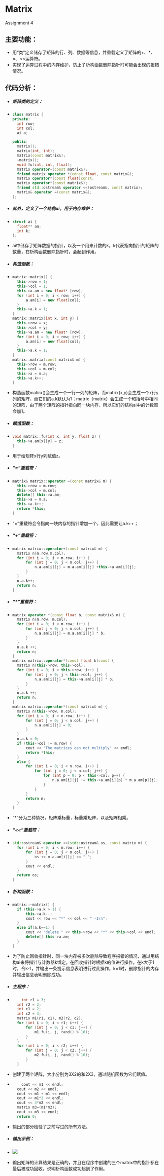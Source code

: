 # Matrix

Assignment 4



## 主要功能：

* 用“类”定义储存了矩阵的行、列、数据等信息，并重载定义了矩阵的+、*、=、<<运算符。
* 实现了运算过程中的内存维护，防止了析构函数删除指针时可能会出现的报错情况。



## 代码分析：

* ##### 矩阵类的定义：

* ```C++
  class matrix {
  private:
  	int row;
  	int col;
  	ai a;
  
  public:
  	matrix();
  	matrix(int, int);
  	matrix(const matrix&);
  	~matrix();
  	void fu(int, int, float);
  	matrix operator+(const matrix&);
  	friend matrix operator *(const float, const matrix&);
  	matrix operator*(const float)const;
  	matrix operator*(const matrix&);
  	friend std::ostream& operator <<(ostream&, const matrix);
  	matrix& operator =(const matrix&);
  };
  ```

* ##### 此外，定义了一个结构ai，用于内存维护：

* ```C++
  struct ai {
  	float** am;
  	int k;
  };
  ```

* ai中储存了矩阵数据的指针，以及一个用来计数的k，k代表指向指针的矩阵的数量，在析构函数删除指针时，会起到作用。

* ##### 构造函数：

* ```c++
  matrix::matrix() {
  	this->row = 1;
  	this->col = 1;
  	this->a.am = new float* [row];
  	for (int i = 0; i < row; i++) {
  		a.am[i] = new float[col];
  	}
  	this->a.k = 1;
  }
  matrix::matrix(int x, int y) {
  	this->row = x;
  	this->col = y;
  	this->a.am = new float* [row];
  	for (int i = 0; i < row; i++) {
  		a.am[i] = new float[col];
  	}
  	this->a.k = 1;
  }
  matrix::matrix(const matrix& m) {
  	this->row = m.row;
  	this->col = m.col;
  	this->a = m.a;
  	this->a.k++;
  }
  ```

* 构造函数matirx()会生成一个一行一列的矩阵，而matrix(x,y)会生成一个x行y列的矩阵，而它们的a.k默认为1；matrix（matrix）会生成一个和括号中相同的矩阵，由于两个矩阵的指针指向同一块内存，所以它们的结构ai中的计数器会加1。

* ##### 赋值函数：

* ```c++
  void matrix::fu(int x, int y, float z) {
  	this->a.am[x][y] = z;
  }
  ```

* 用于给矩阵x行y列赋值z。

* ##### “=”重载符：

* ```C++
  matrix& matrix::operator =(const matrix& m) {
  	this->row = m.row;
  	this->col = m.col;
  	delete[] this->a.am;
  	this->a = m.a;
  	this->a.k++;
  	return *this;
  }
  ```

* “=”重载符会令指向一块内存的指针增加一个，因此需要让a.k++；

* ##### “+”重载符：

* ```c++
  matrix matrix::operator+(const matrix& m) {
  	matrix n(m.row,m.col);
  	for (int i = 0; i < m.row; i++) {
  		for (int j = 0; j < m.col; j++) {
  			n.a.am[i][j] = m.a.am[i][j] +this->a.am[i][j];
  		}
  	}
  	n.a.k++;
  	return n;
  }
  ```

* ##### “*”重载符：

* ```c++
  matrix operator *(const float b, const matrix& m) {
  	matrix n(m.row, m.col);
  	for (int i = 0; i < m.row; i++) {
  		for (int j = 0; j < m.col; j++) {
  			n.a.am[i][j] = m.a.am[i][j] * b;
  		}
  	}
  	n.a.k ++;
  	return n;
  }
  matrix matrix::operator*(const float b)const {
  	matrix n(this->row, this->col);
  	for (int i = 0; i < this->row; i++) {
  		for (int j = 0; j < this->col; j++) {
  			n.a.am[i][j] = this->a.am[i][j] * b;
  		}
  	}
  	n.a.k ++;
  	return n;
  }
  matrix matrix::operator*(const matrix& m) {
  	matrix n(this->row, m.col);
  	for (int i = 0; i < n.row; i++) {
  		for (int j = 0; j < n.col; j++) {
  			n.a.am[i][j] = 0;
  		}
  	}
  	n.a.k = 0;
  	if (this->col != m.row) {
  		cout << "The matrices can not multiply" << endl;
  		return *this;
  	}
  	else {
  		for (int i = 0; i < n.row; i++) {
  			for (int j = 0; j < n.col; j++) {
  				for (int p = 0; p < this->col; p++) {
  					n.a.am[i][j] += this->a.am[i][p] * m.a.am[p][j];
  				}
  			}
  		}
  		return n;
  	}
  }
  ```

* “*”分为三种情况，矩阵乘标量，标量乘矩阵，以及矩阵相乘。

* ##### “<<”重载符：

* ```c++
  std::ostream& operator <<(std::ostream& os, const matrix m) {
  	for (int i = 0; i < m.row; i++) {
  		for (int j = 0; j < m.col; j++) {
  			os << m.a.am[i][j] << " ";
  		}
  		cout << endl;
  	}
  	return os;
  }
  ```

* ##### 析构函数：

* ```c++
  matrix::~matrix() {
  	if (this->a.k > 1) {
  		this->a.k--;
  		cout << row << "*" << col << " -1\n";
  	}
  	else if(a.k==1) {
  		cout << "delete " << this->row << "*" << this->col << endl;
  		delete[] this->a.am;
  	}
  }
  ```

* 为了防止回收指针时，同一块内存被多次删除导致程序报错的情况，通过用结构ai来将指针与计数器k绑定，在回收指针时根据k的值进行操作，在k大于1时，令k-1，并输出一条提示信息表明进行过此操作，k=1时，删除指针的内存并输出信息表明删除成功。

* ##### 主程序：

* ```c++
      int r1 = 3;
  	int r2 = 2;
  	int c1 = 2;
  	int c2 = 3;
  	matrix m1(r1, c1), m2(r2, c2);
  	for (int i = 0; i < r1; i++) {
  		for (int j = 0; j < c1; j++) {
  			m1.fu(i, j, rand() % 10);
  		}
  	}
  	for (int i = 0; i < r2; i++) {
  		for (int j = 0; j < c2; j++) {
  			m2.fu(i, j, rand() % 10);
  		}
  	}
  ```

* 创建了两个矩阵，大小分别为3X2的和2X3，通过随机函数为它们赋值。

* ```C++
      cout << m1 << endl;
  	cout << m2 << endl;
  	cout << m1 + m1 << endl;
  	cout << m1*2 << endl;
  	cout << 3*m2 << endl;
  	matrix m3=(m1*m2);
  	cout << m3 << endl;
  	return 0;
  ```

* 输出的部分检验了之前写过的所有方法。

* ##### 输出示例：

* <img src="https://github.com/taoge-wjcs/assignment4/blob/main/picture/%E5%9B%BE%E7%89%871.png" />

* 输出矩阵的计算结果是正确的，并且在程序中创建的三个matrix中的指针都在最后被成功回收，说明析构函数成功起到了作用。

